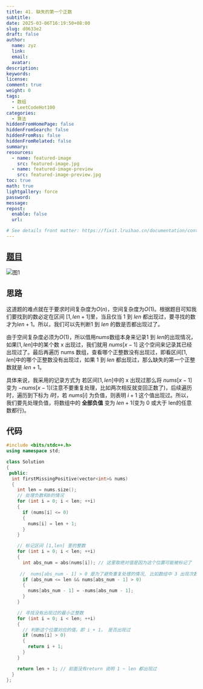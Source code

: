 ```yaml
---
title: 41. 缺失的第一个正数
subtitle:
date: 2025-03-06T16:19:50+08:00
slug: d0633e2
draft: false
author:
  name: zyz
  link:
  email:
  avatar:
description:
keywords:
license:
comment: true
weight: 0
tags:
  - 数组
  - LeetCodeHot100
categories:
  - 算法
hiddenFromHomePage: false
hiddenFromSearch: false
hiddenFromRss: false
hiddenFromRelated: false
summary:
resources:
  - name: featured-image
    src: featured-image.jpg
  - name: featured-image-preview
    src: featured-image-preview.jpg
toc: true
math: true
lightgallery: force
password:
message:
repost:
  enable: false
  url:

# See details front matter: https://fixit.lruihao.cn/documentation/content-management/introduction/#front-matter
---
```


## [题目](https://leetcode.cn/problems/first-missing-positive/description/?envType=study-plan-v2&envId=top-100-liked)

![图1](/PostsImgs/LeetCode/41/question.png)

## 思路

这道题的难点就在于要求时间复杂度为$O(n)$，空间复杂度为$O(1)$。根据题目可知我们要找到的数必定在区间 $[1, len + 1]$里，当且仅当 $1$ 到 $len$ 都出现过，要寻找的数才为$len + 1$。所以，我们可以先判断$1$ 到 $len$ 的数是否都出现过了。

由于空间复杂度必须为$O(1)$，所以借用$nums$数组本身来记录$1$ 到 $len$的出现情况，如果$[1, len]$中的某个数 x 出现过，我们就用 $nums[x - 1]$ 这个空间来记录其已经出现过了。最后再遍历 nums 数组，查看哪个正整数没有出现过，即看区间$[1, len]$中的哪个正整数没有出现过，如果  $1$ 到 $len$ 都出现过，那么缺失的第一个正整数就是 $len + 1$。

具体来说，我采用的记录方式为 若区间$[1, len]$中的 x 出现过那么将 $nums[x - 1]$ 变为 $-nums[x - 1]$(注意不要重复处理，比如两次相反就变回正数了)，后续遍历时，遍历到下标为 $i$时，若 $nums[i]$ 为负值，则表明 $i + 1$ 这个值出现过。所以，我们要先处理负值，将数组中的 **全部负值** 变为 $len + 1$(变为 0 或大于 len的任意数都行)。

## 代码

```cpp
#include <bits/stdc++.h>
using namespace std;

class Solution
{
 public:
  int firstMissingPositive(vector<int>& nums)
  {
    int len = nums.size();
    // 处理负数和0的情况
    for (int i = 0; i < len; ++i)
    {
      if (nums[i] <= 0)
      {
        nums[i] = len + 1;
      }
    }

    // 标记区间 [1,len] 里的整数
    for (int i = 0; i < len; ++i)
    {
      int abs_num = abs(nums[i]); // 这里取绝对值是因为这个位置可能被标记了
     
     //  nums[abs_num - 1] > 0 是为了避免重复处理的情况, 比如数组中 3 出现次数大于1次这种情况
      if (abs_num <= len && nums[abs_num - 1] > 0)
      {
        nums[abs_num - 1] = -nums[abs_num - 1];
      }
    }

    // 寻找没有出现过的最小正整数
    for (int i = 0; i < len; ++i)
    {
      // 判断这个位置对应的值，即 i + 1， 是否出现过
      if (nums[i] > 0)
      {
        return i + 1;
      }
    }

    return len + 1; // 前面没有return 说明 1 ~ len 都出现过
  }
};
```
